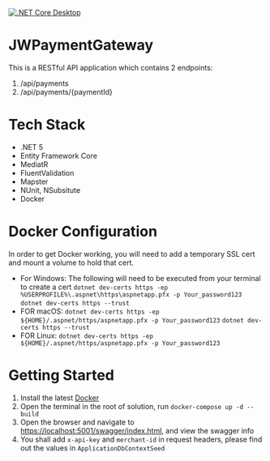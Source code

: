 [![.NET Core Desktop](https://github.com/jerrywu1623/JWPaymentGateway/actions/workflows/dotnet-codecoverage.yml/badge.svg)](https://github.com/jerrywu1623/JWPaymentGateway/actions/workflows/dotnet-codecoverage.yml)
# JWPaymentGateway
This is a RESTful API application which contains 2 endpoints:
1. /api/payments
2. /api/payments/{paymentId}

# Tech Stack
- .NET 5
- Entity Framework Core
- MediatR
- FluentValidation
- Mapster
- NUnit, NSubsitute
- Docker

# Docker Configuration
In order to get Docker working, you will need to add a temporary SSL cert and mount a volume to hold that cert.
- For Windows: The following will need to be executed from your terminal to create a cert `dotnet dev-certs https -ep %USERPROFILE%\.aspnet\https\aspnetapp.pfx -p Your_password123` `dotnet dev-certs https --trust`
- FOR macOS: `dotnet dev-certs https -ep ${HOME}/.aspnet/https/aspnetapp.pfx -p Your_password123` `dotnet dev-certs https --trust`
- FOR Linux: `dotnet dev-certs https -ep ${HOME}/.aspnet/https/aspnetapp.pfx -p Your_password123`

# Getting Started

1. Install the latest [Docker](https://docs.docker.com/get-docker/)
2. Open the terminal in the root of solution, run `docker-compose up -d --build`
3. Open the browser and navigate to [https://localhost:5001/swagger/index.html](https://localhost:5001/swagger/index.html), and view the swagger info
4. You shall add `x-api-key` and `merchant-id` in request headers, please find out the values in `ApplicationDbContextSeed`

